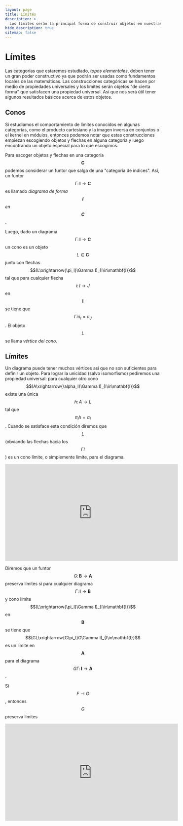 ```yaml
---
layout: page
title: Límites
description: >
  Los límites serán la principal forma de construir objetos en nuestras categorías
hide_description: true
sitemap: false
---
```


# Límites
Las categorías que estaremos estudiado, *topos elementales*, deben tener un gran poder constructivo ya que podrán ser 
usadas como fundamentos locales de las matemáticas. Las construcciones categóricas se hacen por medio de propiedades 
universales y los límites serán objetos "de cierta forma" que satisfacen una propiedad universal. Así que nos será útil tener algunos resultados básicos acerca de estos objetos.

## Conos
Si estudiamos el comportamiento de límites conocidos en algunas categorías, como el producto cartesiano y la imagen inversa en conjuntos o el kernel en módulos, entonces podemos notar que estas construcciones empiezan escogiendo objetos y flechas en alguna categoría y luego encontrando un objeto especial para lo que escogimos.

Para escoger objetos y flechas en una categoría $$\mathbf{C}$$ podemos considerar un funtor que salga de una "categoría de índices". Así, un funtor $$\Gamma\colon\mathbf{I}\to\mathbf{C}$$ es llamado 
*diagrama de forma $$\mathbf{I}$$ en $$\mathbf{C}$$*.

Luego, dado un diagrama $$\Gamma\colon\mathbf{I}\to\mathbf{C}$$ un cono es un objeto $$L\in\mathbf{C}$$ junto con flechas
$$(L\xrightarrow{\pi_I}\Gamma I)_{I\in\mathbf{I}}$$ tal que para cualquier flecha $$i\colon I\to J$$ en $$\mathbf{I}$$
se tiene que $$\Gamma i\pi_I =\pi_J$$. El objeto $$L$$ se llama *vértice del cono*.

## Límites
Un diagrama puede tener muchos vértices así que no son suficientes para definir un objeto. Para lograr la unicidad (salvo isomorfismo) pediremos una propiedad universal: para cualquier otro cono 
$$(A\xrightarrow{\alpha_I}\Gamma I)_{I\in\mathbf{I}}$$ existe una única $$h\colon A\to L$$ tal que $$\pi_I h=\alpha_I$$. Cuando se satisface esta condición diremos que $$L$$ (obviando las flechas hacia los $$\Gamma I$$) es un cono límite, o simplemente límite, para el diagrama.

<iframe width="560" height="315" src="https://www.youtube.com/embed/1Vc842ZqgeM" title="Clase7" frameborder="0" allow="accelerometer; autoplay; clipboard-write; encrypted-media; gyroscope; picture-in-picture; web-share" allowfullscreen></iframe>

Diremos que un funtor $$G\colon\mathbf{B}\to\mathbf{A}$$ preserva límites si para cualquier diagrama 
$$\Gamma\colon\mathbf{I}\to\mathbf{B}$$ y cono límite $$(L\xrightarrow{\pi_I}\Gamma I)_{I\in\mathbf{I}}$$ en 
$$\mathbf{B}$$ se tiene que $$(GL\xrightarrow{G\pi_I}G\Gamma I)_{I\in\mathbf{I}}$$ es un límite en $$\mathbf{A}$$ para el diagrama $$G\Gamma\colon\mathbf{I}\to\mathbf{A}$$.

Si $$F\dashv G$$, entonces $$G$$ preserva límites

<iframe width="560" height="315" src="https://www.youtube.com/embed/DYd0V2zLYEg" title="Clase8" frameborder="0" allow="accelerometer; autoplay; clipboard-write; encrypted-media; gyroscope; picture-in-picture; web-share" allowfullscreen></iframe>